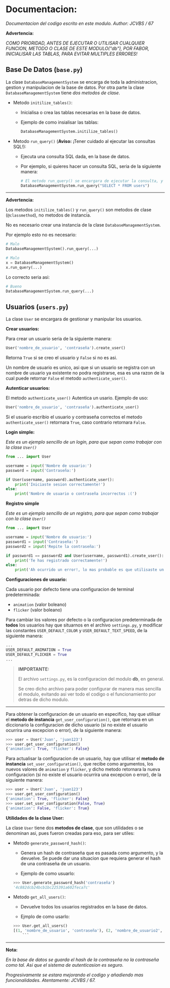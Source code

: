 # Documentacion:

*Documentacion del codigo escrito en este modulo. Author: JCVBS / 67*

**Advertencia:**

*COMO PRIORIDAD, ANTES DE EJECUTAR O UTILISAR CUALQUIER FUNCION, METODO O CLASE DE ESTE MODULO("db"), POR FABOR, INICIALISAR LAS TABLAS, PARA EVITAR MULTIPLES ERRORES!*

## Base De Datos (`base.py`)

La clase `DatabaseManagementSystem` se encarga de toda la administracion, gestion y manipulacion de la base de datos.
Por otra parte la clase `DatabaseManagementSystem` tiene *dos metodos de clase*.

- Metodo `initilize_tables()`:
    - Inicialisa o crea las tablas necesarias en la base de datos.

    - Ejemplo de como insialisar las tablas:

      ```python
      DatabaseManagementSystem.initilize_tables()
      ```

- Metodo `run_query()` (**Aviso:** ¡Tener cuidado al ejecutar las consultas SQL!):
    - Ejecuta una consulta SQL dada, en la base de datos.

    - Por ejemplo, si quieres hacer un consulta SQL, seria de la siguiente manera:

      ```python
      # El metodo run_query() se encargara de ejecutar la consulta, y retornara el resultado.
      DatabaseManagementSystem.run_query("SELECT * FROM users")
      ```
      
------------------

**Advertencia:**

Los metodos `initilize_tables()` y `run_query()` son metodos de 
clase (`@classmethod`), no metodos de instancia.

No es necesario crear una instancia de la clase `DatabaseManagementSystem`.

Por ejemplo esto no es necesario:

```python
# Malo
DatabaseManagementSystem().run_query(...)

# Malo 
x = DatabaseManagementSystem()
x.run_query(...)
```
Lo correcto seria asi:

```python
# Bueno
DatabaseManagementSystem.run_query(...)
```

## Usuarios (`users.py`)

La clase `User` se encargara de gestionar y manipular los usuarios.

**Crear usuarios:**

Para crear un usuario seria de la siguiente manera:
```python
User('nombre_de_usuario', 'contraseña').create_user()
```
Retorna `True` si se creo el usuario y `False` si no es asi.

Un nombre de usuario es unico, asi que si un usuario se registra 
con un nombre de usuario ya existente no podra registrarse, esa
es una razon de la cual puede retornar `False` el metodo `authenticate_user()`.

**Autenticar usuarios:**

El metodo `authenticate_user()` Autentica un usario. Ejemplo de uso:
```python
User('nombre_de_usuario', 'contraseña').authenticate_user()
```

Si el usuario escribio el usuario y contraseña correctos el metodo `authenticate_user()`
retornara `True`, caso contrario retornara `False`.

**Login simple:**

*Este es un ejemplo sencillo de un login, para que sepan como trabajar con la clase `User()`*

```python
from ... import User

username = input('Nombre de usuario:')
password = input('Contraseña:')

if User(username, password).authenticate_user():
    print('Iniciaste sesion correctamente!')
else:
    print('Nombre de usuario o contraseña incorrectos :(')
```

**Registro simple**

*Este es un ejemplo sencillo de un registro, para que sepan como trabajar con la clase `User()`*

```python
from ... import User

username = input('Nombre de usuario:')
password1 = input('Contraseña:')
password2 = input('Repite la contraseña:')

if password1 == password2 and User(username, password1).create_user():
    print('Te has registrado correctamente!')
else:
    print('Ah ocurrido un error!, lo mas probable es que utilisaste un nombre de usuario ya existente')
```

**Configuraciones de usuario:**

Cada usuario por defecto tiene una configuracion de terminal predeterminada:

- `animation` (valor boleano)
- `flicker` (valor boleano)

Para cambiar los valores por defecto o la configuracion predeterminada de **todos** los usuarios hay que situarnos en el archivo `settings.py`, y modificar las constantes `USER_DEFAULT_COLOR` y `USER_DEFAULT_TEXT_SPEED`, de la siguiente manera:

```python
...
USER_DEFAULT_ANIMATION = True
USER_DEFAULT_FLICKER = True
...
```

> **IMPORTANTE:** 
>
> El archivo `settings.py`, es la configuracion del modulo **db**, en general. 
>
> Se creo dicho archivo para poder configurar de manera mas sencilla el modulo, evitando asi ver todo el codigo o el funcionamiento por detras de dicho modulo.

---------------

Para obtener la configuracion de un usuario en especifico, hay que utilisar el **metodo de instancia** `get_user_configuration()`, que retornara en un diccionario la configuracion de dicho usuario (si no existe el usuario ocurrira una excepcion o error), de la siguiente manera:

```python
>>> user = User('Juan', 'juan123')
>>> user.get_user_configuration()
{'animation': True, 'flicker': False}
```

Para actualisar la configuracion de un usuario, hay que utilisar el **metodo de instancia** `set_user_configuration()`, que recibe como argumentos, los nuevos valores de `animation` y `flicker`, y dicho metodo retornara la nueva configuracion (si no existe el usuario ocurrira una excepcion o error), de la siguiente manera:

```python
>>> user = User('Juan', 'juan123')
>>> user.get_user_configuration()
{'animation': True, 'flicker': False}
>>> user.set_user_configuration(False, True)
{'animation': False, 'flicker': True}
```

**Utilidades de la clase User:**

La clase `User` tiene dos **metodos de clase**, que son utilidades o se denominan asi, pues fueron creadas para eso, para ser utiles:

- Metodo `generate_password_hash()`:
    - Genera un hash de contraseña que es pasada como argumento, y la devuelve. Se puede dar una situacion que requiera generar el hash de una contraseña de un usuario.

    - Ejemplo de como usuarlo:

    ```python
    >>> User.generate_password_hash('contraseña')
    '4c882dcb24bcb1bc225391a602feca7c'
    ``` 

- Metodo `get_all_users()`:
    - Devuelve todos los usuarios registrados en la base de datos.

    - Ejmplo de como usarlo:

    ```python
    >>> User.get_all_users()
    [(1, 'nombre_de_usuario', 'contraseña'), (2, 'nombre_de_usuario2', 'contraseña2')]
        ```

----------------------

**Nota:**

*En la base de datos se guarda el hash de la contraseña no la contraseña como tal.
Asi que el sistema de autenticasion es seguro.*

*Progresivamente se estara mejorando el codigo y añadiendo mas funcionalidades. Atentamente: JCVBS / 67.*
